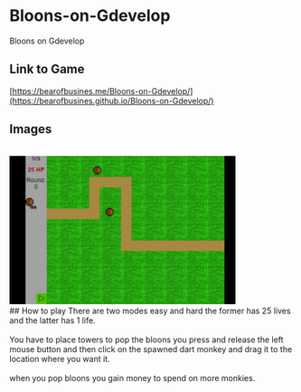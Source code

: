 # Bloons-on-Gdevelop
Bloons on Gdevelop
## Link to Game
[https://bearofbusines.me/Bloons-on-Gdevelop/](https://bearofbusines.github.io/Bloons-on-Gdevelop/)
<br />
## Images
<br />
<img src="./bloon.png" alt="Bloons" width="400"/>
<br />
## How to play
There are two modes easy and hard the former has 25 lives and the latter has 1 life.
<br />
<br />
You have to place towers to pop the bloons you press and release the left mouse button and then click on the spawned dart monkey and drag it to the location where you want it.
<br />
<br />
when you pop bloons you gain money to spend on more monkies.

